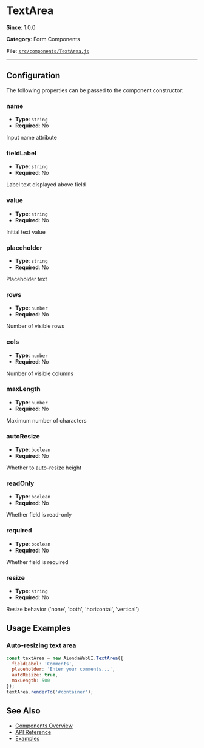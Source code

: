 # TextArea



**Since**: 1.0.0

**Category**: Form Components

**File**: [`src/components/TextArea.js`](src/components/TextArea.js)

---

## Configuration

The following properties can be passed to the component constructor:

### name

- **Type**: `string`
- **Required**: No

Input name attribute

### fieldLabel

- **Type**: `string`
- **Required**: No

Label text displayed above field

### value

- **Type**: `string`
- **Required**: No

Initial text value

### placeholder

- **Type**: `string`
- **Required**: No

Placeholder text

### rows

- **Type**: `number`
- **Required**: No

Number of visible rows

### cols

- **Type**: `number`
- **Required**: No

Number of visible columns

### maxLength

- **Type**: `number`
- **Required**: No

Maximum number of characters

### autoResize

- **Type**: `boolean`
- **Required**: No

Whether to auto-resize height

### readOnly

- **Type**: `boolean`
- **Required**: No

Whether field is read-only

### required

- **Type**: `boolean`
- **Required**: No

Whether field is required

### resize

- **Type**: `string`
- **Required**: No

Resize behavior ('none', 'both', 'horizontal', 'vertical')




## Usage Examples

### Auto-resizing text area


```javascript
const textArea = new AiondaWebUI.TextArea({
  fieldLabel: 'Comments',
  placeholder: 'Enter your comments...',
  autoResize: true,
  maxLength: 500
});
textArea.renderTo('#container');
```


## See Also

- [Components Overview](../index.md)
- [API Reference](../api/component.md)
- [Examples](../examples/index.md)